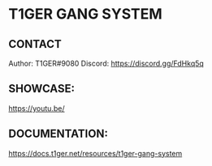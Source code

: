 # T1GER GANG SYSTEM

## CONTACT
Author: T1GER#9080
Discord: https://discord.gg/FdHkq5q

## SHOWCASE:
https://youtu.be/

## DOCUMENTATION:
https://docs.t1ger.net/resources/t1ger-gang-system
